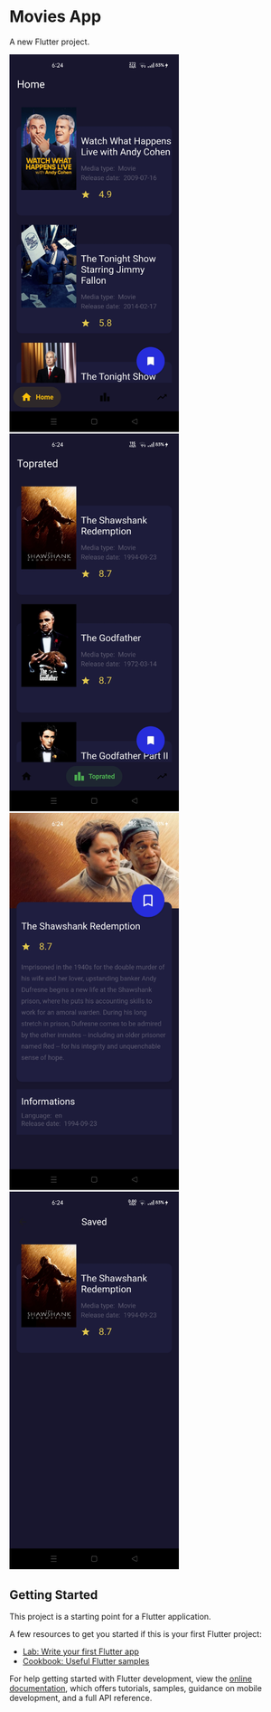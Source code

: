 # Movies App

A new Flutter project.

<img src="Screenshot_2025-03-27-18-24-18-45_6d88b8e42a44419b7fc75e38aab4013a.jpg" alt="Screenshot" width="300">
<img src="Screenshot_2025-03-27-18-24-22-83_6d88b8e42a44419b7fc75e38aab4013a.jpg" alt="Screenshot" width="300">
<img src="Screenshot_2025-03-27-18-24-28-48_6d88b8e42a44419b7fc75e38aab4013a.jpg" alt="Screenshot" width="300">
<img src="Screenshot_2025-03-27-18-24-41-25_6d88b8e42a44419b7fc75e38aab4013a.jpg" alt="Screenshot" width="300">

## Getting Started

This project is a starting point for a Flutter application.

A few resources to get you started if this is your first Flutter project:

- [Lab: Write your first Flutter app](https://docs.flutter.dev/get-started/codelab)
- [Cookbook: Useful Flutter samples](https://docs.flutter.dev/cookbook)

For help getting started with Flutter development, view the
[online documentation](https://docs.flutter.dev/), which offers tutorials,
samples, guidance on mobile development, and a full API reference.
